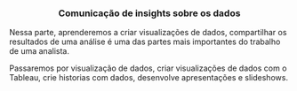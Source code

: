 ### <center> Comunicação de insights sobre os dados </center>

Nessa parte, aprenderemos a criar visualizações de dados, compartilhar os resultados de uma análise é uma das partes mais importantes do trabalho de uma analista. <br>

Passaremos por visualização de dados, criar visualizações de dados com o Tableau, crie historias com dados, desenvolve apresentações e slideshows.
